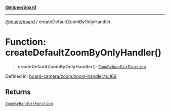 [**@niuee/board**](../README.md)

***

[@niuee/board](../globals.md) / createDefaultZoomByOnlyHandler

# Function: createDefaultZoomByOnlyHandler()

> **createDefaultZoomByOnlyHandler**(): [`ZoomByHandlerFunction`](../type-aliases/ZoomByHandlerFunction.md)

Defined in: [board-camera/zoom/zoom-handler.ts:169](https://github.com/niuee/board/blob/d74620e4e63da3004adfc7105b7f1136fce9577c/src/board-camera/zoom/zoom-handler.ts#L169)

## Returns

[`ZoomByHandlerFunction`](../type-aliases/ZoomByHandlerFunction.md)
